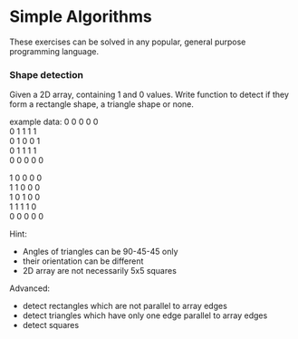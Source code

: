 # Simple Algorithms
These exercises can be solved in any popular, general purpose programming language.

### Shape detection
Given a 2D array, containing 1 and 0 values. Write function to detect if they form a rectangle shape, a triangle shape or none.

example data:
0 0 0 0 0  
0 1 1 1 1  
0 1 0 0 1  
0 1 1 1 1  
0 0 0 0 0  


1 0 0 0 0  
1 1 0 0 0  
1 0 1 0 0  
1 1 1 1 0  
0 0 0 0 0  

Hint:
- Angles of triangles can be 90-45-45 only
- their orientation can be different
- 2D array are not necessarily 5x5 squares

Advanced:
- detect rectangles which are not parallel to array edges
- detect triangles which have only one edge parallel to array edges
- detect squares
